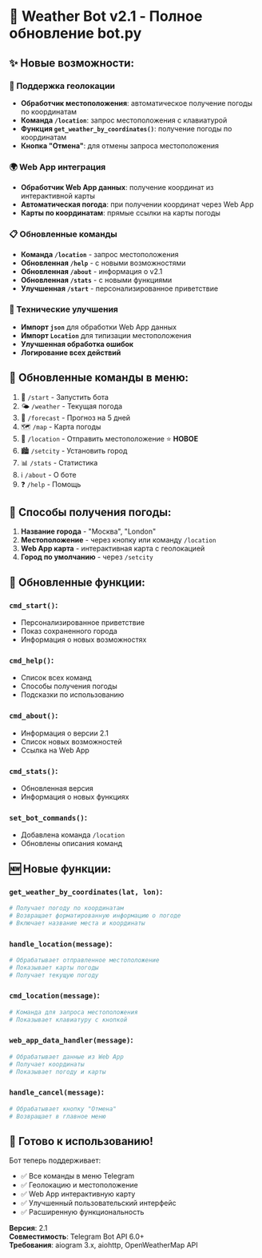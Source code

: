 # 🎉 Weather Bot v2.1 - Полное обновление bot.py

## ✨ Новые возможности:

### 📍 Поддержка геолокации
- **Обработчик местоположения**: автоматическое получение погоды по координатам
- **Команда `/location`**: запрос местоположения с клавиатурой
- **Функция `get_weather_by_coordinates()`**: получение погоды по координатам
- **Кнопка "Отмена"**: для отмены запроса местоположения

### 🌍 Web App интеграция
- **Обработчик Web App данных**: получение координат из интерактивной карты
- **Автоматическая погода**: при получении координат через Web App
- **Карты по координатам**: прямые ссылки на карты погоды

### 📋 Обновленные команды
- **Команда `/location`** - запрос местоположения
- **Обновленная `/help`** - с новыми возможностями
- **Обновленная `/about`** - информация о v2.1
- **Обновленная `/stats`** - с новыми функциями
- **Улучшенная `/start`** - персонализированное приветствие

### 🔧 Технические улучшения
- **Импорт `json`** для обработки Web App данных
- **Импорт `Location`** для типизации местоположения
- **Улучшенная обработка ошибок**
- **Логирование всех действий**

## 📱 Обновленные команды в меню:

1. 🚀 `/start` - Запустить бота
2. 🌤️ `/weather` - Текущая погода
3. 📅 `/forecast` - Прогноз на 5 дней
4. 🗺️ `/map` - Карта погоды
5. 📍 `/location` - Отправить местоположение ⭐ **НОВОЕ**
6. 🏙️ `/setcity` - Установить город
7. 📊 `/stats` - Статистика
8. ℹ️ `/about` - О боте
9. ❓ `/help` - Помощь

## 🎯 Способы получения погоды:

1. **Название города** - "Москва", "London"
2. **Местоположение** - через кнопку или команду `/location`
3. **Web App карта** - интерактивная карта с геолокацией
4. **Город по умолчанию** - через `/setcity`

## 🔄 Обновленные функции:

### `cmd_start()`:
- Персонализированное приветствие
- Показ сохраненного города
- Информация о новых возможностях

### `cmd_help()`:
- Список всех команд
- Способы получения погоды
- Подсказки по использованию

### `cmd_about()`:
- Информация о версии 2.1
- Список новых возможностей
- Ссылка на Web App

### `cmd_stats()`:
- Обновленная версия
- Информация о новых функциях

### `set_bot_commands()`:
- Добавлена команда `/location`
- Обновлены описания команд

## 🆕 Новые функции:

### `get_weather_by_coordinates(lat, lon)`:
```python
# Получает погоду по координатам
# Возвращает форматированную информацию о погоде
# Включает название места и координаты
```

### `handle_location(message)`:
```python
# Обрабатывает отправленное местоположение
# Показывает карты погоды
# Получает текущую погоду
```

### `cmd_location(message)`:
```python
# Команда для запроса местоположения
# Показывает клавиатуру с кнопкой
```

### `web_app_data_handler(message)`:
```python
# Обрабатывает данные из Web App
# Получает координаты
# Показывает погоду и карты
```

### `handle_cancel(message)`:
```python
# Обрабатывает кнопку "Отмена"
# Возвращает в главное меню
```

## 🚀 Готово к использованию!

Бот теперь поддерживает:
- ✅ Все команды в меню Telegram
- ✅ Геолокацию и местоположение
- ✅ Web App интерактивную карту
- ✅ Улучшенный пользовательский интерфейс
- ✅ Расширенную функциональность

**Версия**: 2.1  
**Совместимость**: Telegram Bot API 6.0+  
**Требования**: aiogram 3.x, aiohttp, OpenWeatherMap API